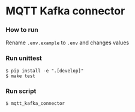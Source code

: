 # MQTT Kafka connector

### How to run
Rename `.env.example` to `.env` and changes values

### Run unittest
```shell
$ pip install -e ".[develop]"
$ make test
```

### Run script
```shell
$ mqtt_kafka_connector
```
